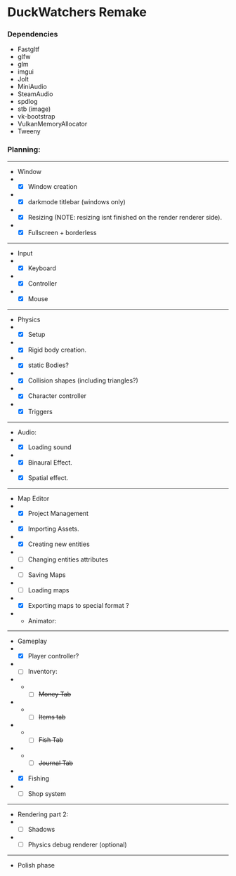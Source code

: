 # DuckWatchers Remake


### Dependencies
- Fastgltf
- glfw
- glm
- imgui
- Jolt
- MiniAudio
- SteamAudio
- spdlog
- stb (image)
- vk-bootstrap
- VulkanMemoryAllocator
- Tweeny


### Planning:

----

- Window
- - [x] Window creation
- - [x] darkmode titlebar (windows only)
- - [x] Resizing (NOTE: resizing isnt finished on the render renderer side).
- - [x] Fullscreen + borderless
----
- Input
- - [x] Keyboard
- - [x] Controller
- - [x] Mouse
----
- Physics
- - [x] Setup
- - [x] Rigid body creation.
- - [x] static Bodies?
- - [x] Collision shapes (including triangles?)
- - [x] Character controller
- - [x] Triggers
----

- Audio:
- - [x] Loading sound
- - [x] Binaural Effect.
- - [x] Spatial effect.

----
- Map Editor
- - [x] Project Management
- - [x] Importing Assets.
- - [x] Creating new entities
- - [ ] Changing entities attributes
- - [ ] Saving Maps
- - [ ] Loading maps
- - [x] Exporting maps to special format ?
- - Animator:

---
- Gameplay
- - [x] Player controller?
- - [ ] Inventory:
- - - [ ] ~~Money Tab~~
- - - [ ] ~~Items tab~~
- - - [ ] ~~Fish Tab~~
- - - [ ] ~~Journal Tab~~
- - [x] Fishing
- - [ ] Shop system
---
- Rendering part 2:
- - [ ] Shadows
- - [ ] Physics debug renderer (optional)
---
- Polish phase